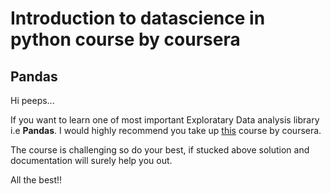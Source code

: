 # Introduction to datascience in python course by coursera
## Pandas
Hi peeps...

If you want to learn one of most important Exploratary Data analysis library i.e **Pandas**.
I would highly recommend you take up [this](https://www.coursera.org/learn/python-data-analysis?specialization=data-science-python) course by coursera.

The course is challenging so do your best, if stucked above solution and documentation will 
surely help you out.

All the best!!

